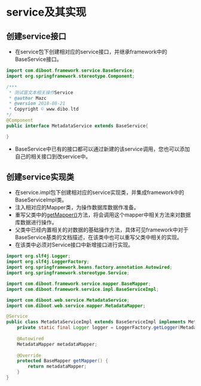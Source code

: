 # service及其实现

## 创建service接口

* 在service包下创建相对应的service接口，并继承framework中的 BaseService接口。

```java
import com.diboot.framework.service.BaseService;
import org.springframework.stereotype.Component;

/***
 * 测试富文本相关操作Service
 * @author Mazc
 * @version 2018-08-21
 * Copyright © www.dibo.ltd
*/
@Component
public interface MetadataService extends BaseService{

}
```

* BaseService中已有的接口都可以通过新建的该service调用，您也可以添加自己的相关接口到改service中。

## 创建service实现类

* 在service.impl包下创建相对应的service实现类，并集成framework中的BaseServiceImpl类。
* 注入相对应的Mapper类，为操作数据库数据作准备。
* 重写父类中的[getMapper()]()方法，将会调用这个mapper中相关方法来对数据库数据进行操作。
* 父类中已经内置相关的对数据的基础操作方法，具体可见framework中对于BaseService基类的文档描述，在该类中也可以重写父类中相关的实现。
* 在该类中必须对Service接口中新增接口进行实现。

```java
import org.slf4j.Logger;
import org.slf4j.LoggerFactory;
import org.springframework.beans.factory.annotation.Autowired;
import org.springframework.stereotype.Service;

import com.diboot.framework.service.mapper.BaseMapper;
import com.diboot.framework.service.impl.BaseServiceImpl;

import com.diboot.web.service.MetadataService;
import com.diboot.web.service.mapper.MetadataMapper;

@Service
public class MetadataServiceImpl extends BaseServiceImpl implements MetadataService{
	private static final Logger logger = LoggerFactory.getLogger(MetadataServiceImpl.class);
	
	@Autowired
	MetadataMapper metadataMapper;
	
	@Override
	protected BaseMapper getMapper() {
		return metadataMapper;
	}
}
```